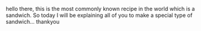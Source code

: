 hello there, this is the most commonly known recipe in the world which is a sandwich.
So today I will be explaining all of you to make a special type of sandwich...
thankyou
